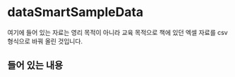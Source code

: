 # dataSmartSampleData

여기에 들어 있는 자료는 영리 목적이 아니라 교육 목적으로 책에 있던 엑셀 자료를 csv 형식으로 바꿔 올린 것입니다.

## 들어 있는 내용
